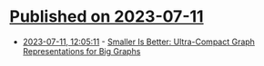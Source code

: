 # [Published on 2023-07-11](index.md)

* [2023-07-11, 12:05:11](https://lobste.rs/s/1xfom3/smaller_is_better_ultra_compact_graph) - [Smaller Is Better: Ultra-Compact Graph Representations for Big Graphs](https://dzone.com/articles/smaller-is-better-ultra-compact-graph-representati)
